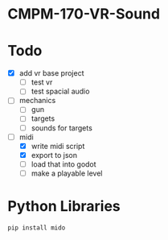 # CMPM-170-VR-Sound

# Todo
- [x] add vr base project
  - [ ] test vr
  - [ ] test spacial audio
- [ ] mechanics
  - [ ] gun
  - [ ] targets
  - [ ] sounds for targets
- [ ] midi
  - [x] write midi script
  - [x] export to json
  - [ ] load that into godot
  - [ ] make a playable level

# Python Libraries
`pip install mido` 